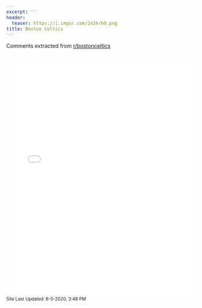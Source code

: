 ```yaml
---
excerpt: ''
header:
  teaser: https://i.imgur.com/2n3krb0.png
title: Boston Celtics
---
```


Comments extracted from [r/bostonceltics](https://reddit.com/r/bostonceltics)
<iframe id="igraph" scrolling="no" style="border:none;" seamless="seamless" src="/plots/NBA/BOS.html" height="640" width="100%"></iframe>
<small>Site Last Updated: 8-5-2020, 3:48 PM</small>